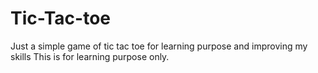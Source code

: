 # Tic-Tac-toe
Just a simple game of tic tac toe for learning purpose and improving my skills
This is for learning purpose only. 
